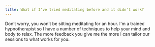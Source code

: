 ```yaml
---
title: What if I’ve tried meditating before and it didn’t work?
---
```

Don’t worry, you won’t be sitting meditating for an hour. I'm a trained hypnotherapist so I have a number of techniques to help your mind and body to relax. The more feedback you give me the more I can tailor our sessions to what works for you.